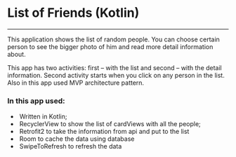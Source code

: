 <div>
	<div style="border-bottom: 1pt solid windowtext; padding: 0cm 0cm 1pt;">
		<h1>List of Friends (Kotlin)</h1>
	</div>
</div>
<p>This application shows the list of random people. You can choose certain person to see the bigger photo of him and read more detail information about.
</p>
<p>This app has two activities: first – with the list and second – with the detail information. Second activity starts when you click on any person in the list. Also in this app used MVP architecture pattern.
</p>
<h3>In this app used:
</h3>
<ul>
  <li>&nbsp;Written in Kotlin;</li>
	<li>&nbsp;RecyclerView to show the list of cardViews with all the people;</li>
	<li>&nbsp;Retrofit2 to take the information from api and put to the list</li>
	<li>&nbsp;Room to cache the data using database</li>
	<li>&nbsp;SwipeToRefresh to refresh the data</li>
</ul>
